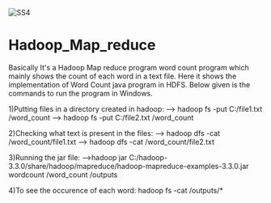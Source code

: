 ![SS4](https://user-images.githubusercontent.com/48358012/178337682-b9ca11b3-8828-4273-9693-06afd88a1bcd.PNG)
# Hadoop_Map_reduce
Basically It's a Hadoop Map reduce program word count program which mainly shows the count of each word in a text file.
Here it  shows  the implementation of Word Count java program in HDFS.
Below given is the commands to run the program in Windows.

1)Putting files in a directory created in hadoop:
--> hadoop fs -put C:/file1.txt /word_count
 --> hadoop fs -put C:/file2.txt /word_count

2)Checking what text is present in the files:
--> hadoop dfs -cat /word_count/file1.txt
 --> hadoop dfs -cat /word_count/file2.txt
   
3)Running the jar file:
 -->hadoop jar C:/hadoop-3.3.0/share/hadoop/mapreduce/hadoop-mapreduce-examples-3.3.0.jar wordcount /word_count /outputs

4)To see the occurence of each word:
hadoop fs -cat /outputs/*
